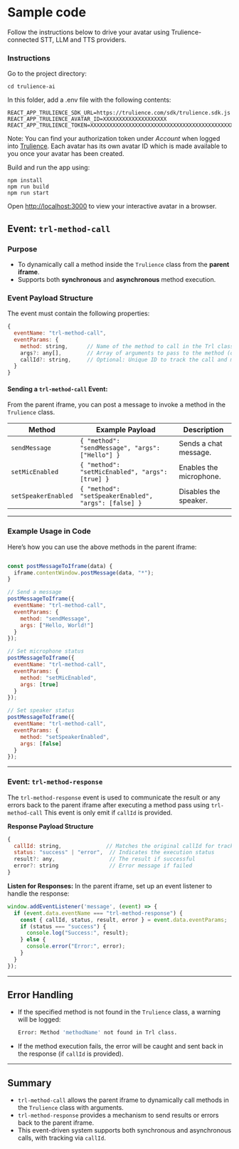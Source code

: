 # Sample code

Follow the instructions below to drive your avatar using Trulience-connected STT, LLM and TTS providers.

### Instructions

Go to the project directory:
```
cd trulience-ai
```

In this folder, add a .env file with the following contents:
```
REACT_APP_TRULIENCE_SDK_URL=https://trulience.com/sdk/trulience.sdk.js
REACT_APP_TRULIENCE_AVATAR_ID=XXXXXXXXXXXXXXXXXXXX
REACT_APP_TRULIENCE_TOKEN=XXXXXXXXXXXXXXXXXXXXXXXXXXXXXXXXXXXXXXXXXXXXXXXXXXXXXXXXXX
```
Note: You can find your authorization token under *Account* when logged into [Trulience](https://www.trulience.com). Each avatar has its own avatar ID which is made available to you once your avatar has been created.

Build and run the app using:
```
npm install
npm run build
npm run start
```

Open [http://localhost:3000](http://localhost:3000) to view your interactive avatar in a browser.

## Event: `trl-method-call`

### Purpose
- To dynamically call a method inside the `Trulience` class from the **parent iframe**.
- Supports both **synchronous** and **asynchronous** method execution.

### Event Payload Structure
The event must contain the following properties:

```javascript
{
  eventName: "trl-method-call",
  eventParams: {
    method: string,      // Name of the method to call in the Trl class
    args?: any[],        // Array of arguments to pass to the method (optional, defaults to [])
    callId?: string,     // Optional: Unique ID to track the call and match the response
  }
}
```

#### Sending a `trl-method-call` Event:
From the parent iframe, you can post a message to invoke a method in the `Trulience` class.

| Method                 | Example Payload                                         | Description                                        |
|------------------------|---------------------------------------------------------|----------------------------------------------------|
| `sendMessage`          | ` { "method": "sendMessage", "args": ["Hello"] } `      | Sends a chat message.                              |
| `setMicEnabled`        | ` { "method": "setMicEnabled", "args": [true] } `       | Enables the microphone.                            |
| `setSpeakerEnabled`    | ` { "method": "setSpeakerEnabled", "args": [false] } `  | Disables the speaker.                              |

---

### Example Usage in Code
Here’s how you can use the above methods in the parent iframe:

```javascript

const postMessageToIframe(data) {
  iframe.contentWindow.postMessage(data, "*");
}

// Send a message
postMessageToIframe({
  eventName: "trl-method-call",
  eventParams: {
    method: "sendMessage",
    args: ["Hello, World!"]
  }
});

// Set microphone status
postMessageToIframe({
  eventName: "trl-method-call",
  eventParams: {
    method: "setMicEnabled",
    args: [true]
  }
});

// Set speaker status
postMessageToIframe({
  eventName: "trl-method-call",
  eventParams: {
    method: "setSpeakerEnabled",
    args: [false]
  }
});
```

---

### Event: `trl-method-response`

The `trl-method-response` event is used to communicate the result or any errors back to the parent iframe after executing a method pass using `trl-method-call` 
This event is only emit if `callId` is provided.  

**Response Payload Structure**
```javascript
{
  callId: string,              // Matches the original callId for tracking
  status: "success" | "error",  // Indicates the execution status
  result?: any,                 // The result if successful
  error?: string                // Error message if failed
}
```

**Listen for Responses:** In the parent iframe, set up an event listener to handle the response:
  ```javascript
  window.addEventListener('message', (event) => {
    if (event.data.eventName === "trl-method-response") {
      const { callId, status, result, error } = event.data.eventParams;
      if (status === "success") {
        console.log("Success:", result);
      } else {
        console.error("Error:", error);
      }
    }
  });
  ```
---


## Error Handling
- If the specified method is not found in the `Trulience` class, a warning will be logged:
  ```bash
  Error: Method 'methodName' not found in Trl class.
  ```
- If the method execution fails, the error will be caught and sent back in the response (if `callId` is provided).

---

## Summary
- `trl-method-call` allows the parent iframe to dynamically call methods in the `Trulience` class with arguments.
- `trl-method-response` provides a mechanism to send results or errors back to the parent iframe.
- This event-driven system supports both synchronous and asynchronous calls, with tracking via `callId`.
